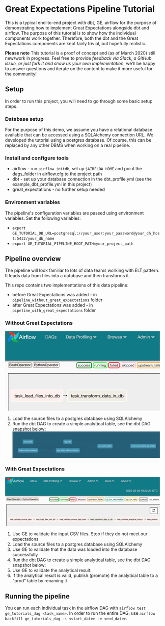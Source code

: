 # Great Expectations Pipeline Tutorial
This is a typical end-to-end project with dbt, GE, airflow for the purpose of demonstrating how to implement Great Expectations alongside dbt and airflow. The purpose of this tutorial is to show how the individual components work together. Therefore, both the dbt and the Great Expectations components are kept fairly trivial, but hopefully realistic.

**Please note** This tutorial is a proof of concept and (as of March 2020) still new/work in progress. Feel free to provide *feedback via Slack, a GitHub issue, or just fork it and show us your own implementation*, we'll be happy to answer questions and iterate on the content to make it more useful for the community!

## Setup

In order to run this project, you will need to go through some basic setup steps.

### Database setup
For the purpose of this demo, we assume you have a relational database available that can be accessed using a SQLAlchemy connection URL. We developed the tutorial using a postgres database. Of course, this can be replaced by any other DBMS when working on a real pipeline.

### Install and configure tools
* airflow - run `airflow initdb`, set up `$AIRFLOW_HOME` and point the dags_folder in airflow.cfg to the project path
* dbt - set up your database connection in the dbt_profile.yml (see the example_dbt_profile.yml in this project)
* great_expectations - no further setup needed

### Environment variables

The pipeline's configuration variables are passed using environment variables. Set the following variables:
* `export GE_TUTORIAL_DB_URL=postgresql://your_user:your_password@your_dh_host:5432/your_db_name`
* `export GE_TUTORIAL_PIPELINE_ROOT_PATH=your_project_path`


## Pipeline overview

The pipeline will look familiar to lots of data teams working with ELT pattern. 
It loads data from files into a database and then transforms it.


This repo contains two implementations of this data pipeline:
* before Great Expectations was added - in `pipeline_without_great_expectations` folder
* after Great Expectations was added - in `pipeline_with_great_expectations` folder 

### Without Great Expectations

![The airflow DAG](images/pipeline_airflow_dag_without_ge.png)
 
1. Load the source files to a postgres database using SQLAlchemy
2. Run the dbt DAG to create a simple analytical table, see the dbt DAG snapshot below:
![The dbt DAG](images/dbt_dag.png)


### With Great Expectations

![The airflow DAG](images/pipeline_airflow_dag_with_ge.png)

1. Use GE to validate the input CSV files. Stop if they do not meet our expectations 
2. Load the source files to a postgres database using SQLAlchemy
3. Use GE to validate that the data was loaded into the database successfully
4. Run the dbt DAG to create a simple analytical table, see the dbt DAG snapshot below:
5. Use GE to validate the analytical result.
6. If the analytical result is valid, publish (promote) the analytical table to a "prod" table by renaming it


## Running the pipeline

You can run each individual task in the airflow DAG with `airflow test ge_tutorials_dag <task_name>`.
In order to run the entire DAG, use `airflow backfill ge_tutorials_dag -s <start_date> -e <end_date>`.

